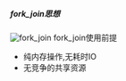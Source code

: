 ##### fork_join思想
![fork_join](https://github.com/tinysKai/JavaNote/blob/master/image/article/java/fork_join.png)
fork_join使用前提
+ 纯内存操作,无耗时IO
+ 无竞争的共享资源
